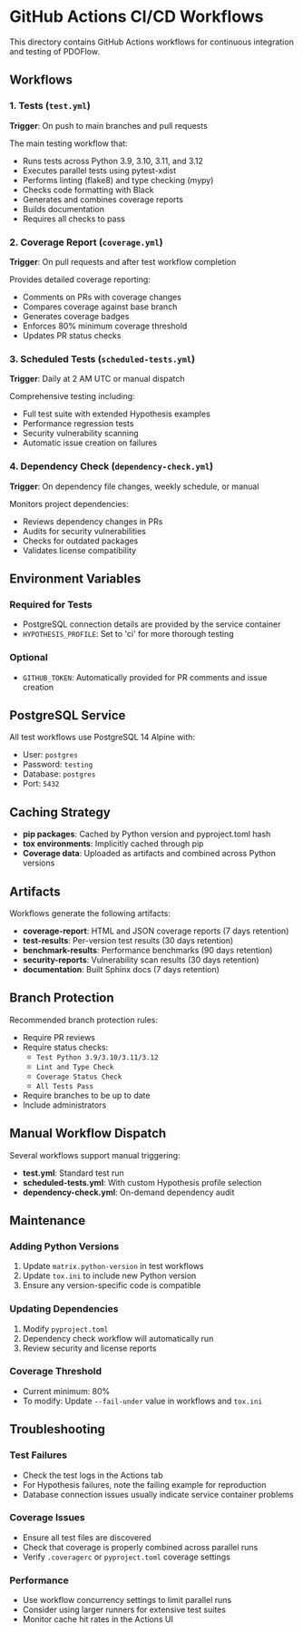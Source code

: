 # GitHub Actions CI/CD Workflows

This directory contains GitHub Actions workflows for continuous integration and testing of PDOFlow.

## Workflows

### 1. Tests (`test.yml`)
**Trigger**: On push to main branches and pull requests

The main testing workflow that:
- Runs tests across Python 3.9, 3.10, 3.11, and 3.12
- Executes parallel tests using pytest-xdist
- Performs linting (flake8) and type checking (mypy)
- Checks code formatting with Black
- Generates and combines coverage reports
- Builds documentation
- Requires all checks to pass

### 2. Coverage Report (`coverage.yml`)
**Trigger**: On pull requests and after test workflow completion

Provides detailed coverage reporting:
- Comments on PRs with coverage changes
- Compares coverage against base branch
- Generates coverage badges
- Enforces 80% minimum coverage threshold
- Updates PR status checks

### 3. Scheduled Tests (`scheduled-tests.yml`)
**Trigger**: Daily at 2 AM UTC or manual dispatch

Comprehensive testing including:
- Full test suite with extended Hypothesis examples
- Performance regression tests
- Security vulnerability scanning
- Automatic issue creation on failures

### 4. Dependency Check (`dependency-check.yml`)
**Trigger**: On dependency file changes, weekly schedule, or manual

Monitors project dependencies:
- Reviews dependency changes in PRs
- Audits for security vulnerabilities
- Checks for outdated packages
- Validates license compatibility

## Environment Variables

### Required for Tests
- PostgreSQL connection details are provided by the service container
- `HYPOTHESIS_PROFILE`: Set to 'ci' for more thorough testing

### Optional
- `GITHUB_TOKEN`: Automatically provided for PR comments and issue creation

## PostgreSQL Service

All test workflows use PostgreSQL 14 Alpine with:
- User: `postgres`
- Password: `testing`
- Database: `postgres`
- Port: `5432`

## Caching Strategy

- **pip packages**: Cached by Python version and pyproject.toml hash
- **tox environments**: Implicitly cached through pip
- **Coverage data**: Uploaded as artifacts and combined across Python versions

## Artifacts

Workflows generate the following artifacts:
- **coverage-report**: HTML and JSON coverage reports (7 days retention)
- **test-results**: Per-version test results (30 days retention)
- **benchmark-results**: Performance benchmarks (90 days retention)
- **security-reports**: Vulnerability scan results (30 days retention)
- **documentation**: Built Sphinx docs (7 days retention)

## Branch Protection

Recommended branch protection rules:
- Require PR reviews
- Require status checks:
  - `Test Python 3.9/3.10/3.11/3.12`
  - `Lint and Type Check`
  - `Coverage Status Check`
  - `All Tests Pass`
- Require branches to be up to date
- Include administrators

## Manual Workflow Dispatch

Several workflows support manual triggering:
- **test.yml**: Standard test run
- **scheduled-tests.yml**: With custom Hypothesis profile selection
- **dependency-check.yml**: On-demand dependency audit

## Maintenance

### Adding Python Versions
1. Update `matrix.python-version` in test workflows
2. Update `tox.ini` to include new Python version
3. Ensure any version-specific code is compatible

### Updating Dependencies
1. Modify `pyproject.toml`
2. Dependency check workflow will automatically run
3. Review security and license reports

### Coverage Threshold
- Current minimum: 80%
- To modify: Update `--fail-under` value in workflows and `tox.ini`

## Troubleshooting

### Test Failures
- Check the test logs in the Actions tab
- For Hypothesis failures, note the failing example for reproduction
- Database connection issues usually indicate service container problems

### Coverage Issues
- Ensure all test files are discovered
- Check that coverage is properly combined across parallel runs
- Verify `.coveragerc` or `pyproject.toml` coverage settings

### Performance
- Use workflow concurrency settings to limit parallel runs
- Consider using larger runners for extensive test suites
- Monitor cache hit rates in the Actions UI
